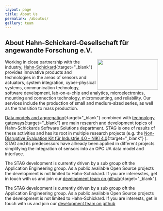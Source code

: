 ```yaml
---
layout: page
title: About Us
permalink: /aboutus/
gallery: team
---
```


## About Hahn-Schickard-Gesellschaft für angewandte Forschung e.V.

<img class="is-flex" src="{{site.baseurl}}/assets/img/hs_logo_wb.png" align="right" width="200px" height="100px"/>  

Working in close partnership with the industry, [Hahn-Schickard](https://www.hahn-schickard.de){:target="_blank"} provides innovative products and technologies in the areas of sensors and actuators, system integration, cyber-physical systems, communication technology, software development, lab-on-a-chip and analytics, microelectronics, mounting and connection technology, micromounting, and reliability. Our services include the production of small and medium-sized series, as well as the transition to mass production.  

[Data models and aggregation](https://www.hahn-schickard.de/en/research-development/communication-technology-iot/data-models-data-integration){:target="_blank"} combined with [technology gateways](https://www.hahn-schickard.de/en/service-portfolio/research-development/information-technology/gateways){:target="_blank"} are main research and development topics of Hahn-Schickards Software Solutions department. STAG is one of results of these activities and has its root in multiple research projects (e.g. the [Non-Disruptive Evaluation Kit für Industrie 4.0 – NIKI 4.0](http://fzi-forschungszentrum-informatik.github.io/NIKI40/){:target="_blank"} ). STAG and its predecessors have allready been applied in different projects simplifying the integration of sensors into an OPC UA data model and interface.

The STAG development is currently driven by a sub group oft the Application Engineering group. As a public available Open Source projects the development is not limited to Hahn-Schickard. If you are interesstes, get in touch with us and join our [development team on github](https://github.com/Hahn-Schickard){:target="_blank"}.
<br clear="right"/>

The STAG development is currently driven by a sub group oft the Application Engineering group. As a public available Open Source projects the development is not limited to Hahn-Schickard. If you are interests, get in touch with us and join our [development team on github](https://github.com/Hahn-Schickard)

